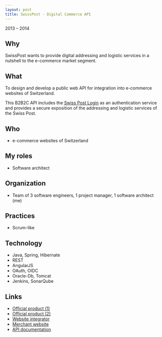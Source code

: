 ```yaml
---
layout: post
title: SwissPost - Digital Commerce API
---
```


2013 – 2014

## Why

SwissPost wants to provide digital addressing and logistic services in a nutshell to the e-commerce market segment.

## What

To design and develop a public web API for integration into e-commerce websites of Switzerland.

This B2B2C API includes the [Swiss Post Login](https://www.post.ch/en/customer-center/online-services/wedec/login-post-connector/info) as an authentication service and provides a secure exposition of the addressing and logistic services of the Swiss Post.

## Who

* e-commerce websites of Switzerland

## My roles

* Software architect

## Organization

* Team of 3 software engineers, 1 project manager, 1 software architect (me)

## Practices

* Scrum-like

## Technology

* Java, Spring, Hibernate
* REST
* AngularJS
* OAuth, OIDC
* Oracle-Db, Tomcat
* Jenkins, SonarQube

## Links
* [Official product (1)](https://www.post.ch/en/business-solutions/digital-commerce/digital-commerce-api/personalized-api-integration)
* [Official product (2)](https://www.post.ch/en/customer-center/online-services/wedec/login-post-connector/info)
* [Website integrator](http://www.peppershop.com/login_post_connector/)
* [Merchant website](https://shop.scania.ch/)
* [API documentation](https://developer.post.ch/en/digital-commerce-api)
